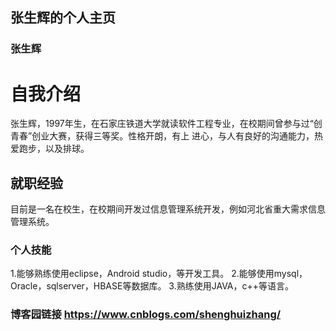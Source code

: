 ## 张生辉的个人主页


### 张生辉

# 自我介绍
  张生辉，1997年生，在石家庄铁道大学就读软件工程专业，在校期间曾参与过“创青春”创业大赛，获得三等奖。性格开朗，有上
  进心，与人有良好的沟通能力，热爱跑步，以及排球。
## 就职经验
  目前是一名在校生，在校期间开发过信息管理系统开发，例如河北省重大需求信息管理系统。
### 个人技能
  1.能够熟练使用eclipse，Android studio，等开发工具。
  2.能够使用mysql，Oracle，sqlserver，HBASE等数据库。
  3.熟练使用JAVA，c++等语言。

### 博客园链接 https://www.cnblogs.com/shenghuizhang/





